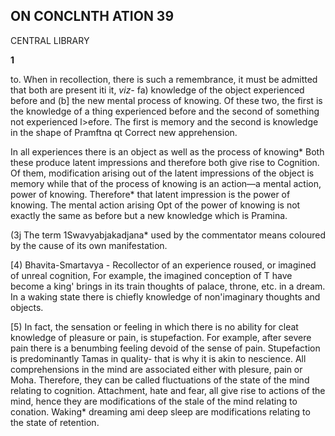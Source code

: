 ## **ON CONCLNTH ATION** 39

CENTRAL LIBRARY

**1**

to. When in recollection, there is such a remembrance, it must be admitted that both are present iti it, *viz-* fa) knowledge of the object experienced before and (b] the new mental process of knowing. Of these two, the first is the knowledge of a thing experienced before and the second of something not experienced l>efore. The first is memory and the second is knowledge in the shape of Pramftna qt Correct new apprehension.

In all experiences there is an object as well as the process of knowing\* Both these produce latent impressions and therefore both give rise to Cognition. Of them, modification arising out of the latent impressions of the object is memory while that of the process of knowing is an action—a mental action, power of knowing. Therefore\* that latent impression is the power of knowing. The mental action arising Opt of the power of knowing is not exactly the same as before but a new knowledge which is Pramina.

(3j The term 1Swavyabjakadjana\* used by the commentator means coloured by the cause of its own manifestation.

[4) Bhavita-Smartavya - Recollector of an experience roused, or imagined of unreal cognition, For example, the imagined conception of T have become a king' brings in its train thoughts of palace, throne, etc. in a dream. In a waking state there is chiefly knowledge of non'imaginary thoughts and objects.

[5) In fact, the sensation or feeling in which there is no ability for cleat knowledge of pleasure or pain, is stupefaction. For example, after severe pain there is a benumbing feeling devoid of the sense of pain. Stupefaction is predominantly Tamas in quality- that is why it is akin to nescience. All comprehensions in the mind are associated either with plesure, pain or Moha. Therefore, they can be called fluctuations of the state of the mind relating to cognition. Attachment, hate and fear, all give rise to actions of the mind, hence they are modifications of the stale of the mind relating to conation. Waking\* dreaming ami deep sleep are modifications relating to the state of retention.